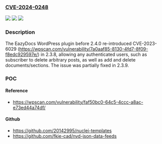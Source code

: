 ### [CVE-2024-0248](https://cve.mitre.org/cgi-bin/cvename.cgi?name=CVE-2024-0248)
![](https://img.shields.io/static/v1?label=Product&message=EazyDocs&color=blue)
![](https://img.shields.io/static/v1?label=Version&message=2.3.8%3C%202.4.0%20&color=brighgreen)
![](https://img.shields.io/static/v1?label=Vulnerability&message=CWE-862%20Missing%20Authorization&color=brighgreen)

### Description

The EazyDocs WordPress plugin before 2.4.0 re-introduced CVE-2023-6029 (https://wpscan.com/vulnerability/7a0aaf85-8130-4fd7-8f09-f8edc929597e/) in 2.3.8, allowing any authenticated users, such as subscriber to delete arbitrary posts, as well as add and delete documents/sections. The issue was partially fixed in 2.3.9.

### POC

#### Reference
- https://wpscan.com/vulnerability/faf50bc0-64c5-4ccc-a8ac-e73ed44a74df/

#### Github
- https://github.com/20142995/nuclei-templates
- https://github.com/fkie-cad/nvd-json-data-feeds

